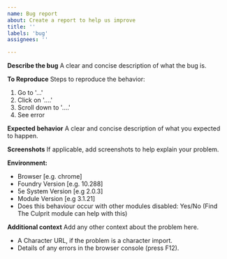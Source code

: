 ```yaml
---
name: Bug report
about: Create a report to help us improve
title: ''
labels: 'bug'
assignees: ''

---
```


**Describe the bug**
A clear and concise description of what the bug is.

**To Reproduce**
Steps to reproduce the behavior:
1. Go to '...'
2. Click on '....'
3. Scroll down to '....'
4. See error

**Expected behavior**
A clear and concise description of what you expected to happen.

**Screenshots**
If applicable, add screenshots to help explain your problem.

**Environment:**
 - Browser [e.g. chrome]
 - Foundry Version [e.g. 10.288]
 - 5e System Version [e.g 2.0.3]
 - Module Version [e.g 3.1.21]
 - Does this behaviour occur with other modules disabled: Yes/No (Find The Culprit module can help with this)

**Additional context**
Add any other context about the problem here.

 - A Character URL, if the problem is a character import.
 - Details of any errors in the browser console (press F12).
